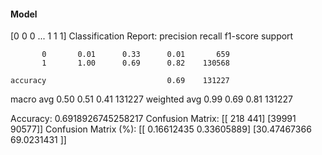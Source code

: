 #### Model
[0 0 0 ... 1 1 1]
Classification Report:
              precision    recall  f1-score   support

           0       0.01      0.33      0.01       659
           1       1.00      0.69      0.82    130568

    accuracy                           0.69    131227
   macro avg       0.50      0.51      0.41    131227
weighted avg       0.99      0.69      0.81    131227

Accuracy: 0.6918926745258217
Confusion Matrix:
[[  218   441]
 [39991 90577]]
Confusion Matrix (%):
[[ 0.16612435  0.33605889]
 [30.47467366 69.0231431 ]]
